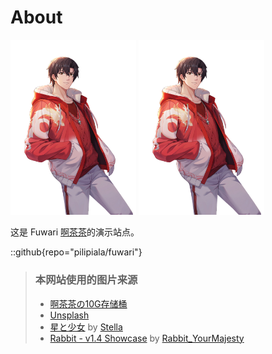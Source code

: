# About

<img src="./啊茶茶1.png" title="" alt="" width="201">
<img src="./啊茶茶1.png" width="201"/>

这是 Fuwari [啊茶茶](https://github.com/pilipiala/fuwari)的演示站点。

::github{repo="pilipiala/fuwari"}

> ### 本网站使用的图片来源
> 
> - [啊茶茶の10G存储桶](https://r2storage.acgr18share.workers.dev)
> - [Unsplash](https://unsplash.com/)
> - [星と少女](https://www.pixiv.net/artworks/108916539) by [Stella](https://www.pixiv.net/users/93273965)
> - [Rabbit - v1.4 Showcase](https://civitai.com/posts/586908) by [Rabbit_YourMajesty](https://civitai.com/user/Rabbit_YourMajesty)